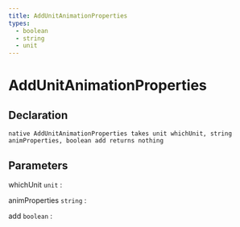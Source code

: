 ```yaml
---
title: AddUnitAnimationProperties
types:
  - boolean
  - string
  - unit
---
```


# AddUnitAnimationProperties

## Declaration

```jass
native AddUnitAnimationProperties takes unit whichUnit, string animProperties, boolean add returns nothing
```

## Parameters
whichUnit `unit`
: 

animProperties `string`
: 

add `boolean`
: 

